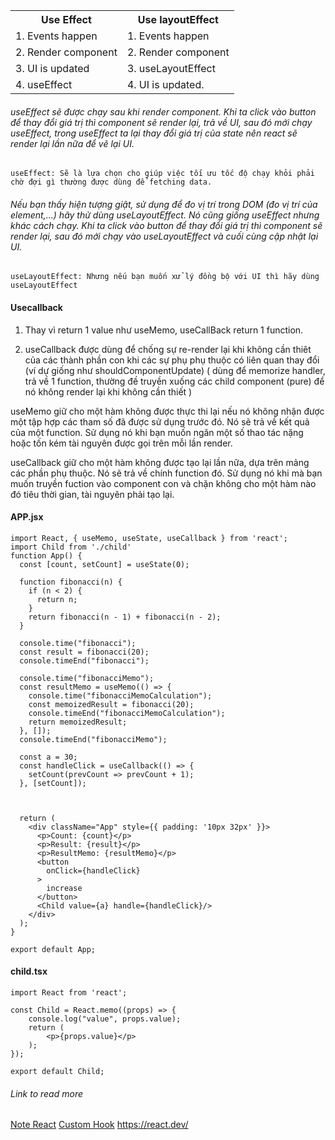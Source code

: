 <table>
  <tr>
    <th>Use Effect</th>
    <th>Use layoutEffect</th>
  </tr>
  <tr>
    <td>1. Events happen</td>
    <td>1. Events happen</td>
  </tr>
  <tr>
    <td>2. Render component</td>
    <td>2. Render component</td>
  </tr>
  <tr>
    <td>3. UI is updated</td>
    <td>3. useLayoutEffect</td>
  </tr>
  <tr>
    <td>4. useEffect</td>
    <td>4. UI is updated.</td>
  </tr>
</table>

###### useEffect sẽ được chạy sau khi render component. Khi ta click vào button để thay đổi giá trị thì component sẽ render lại, trả về UI, sau đó mới chạy useEffect, trong useEffect ta lại thay đổi giá trị của state nên react sẽ render lại lần nữa để vẽ lại UI.
```
useEffect: Sẽ là lựa chọn cho giúp việc tối ưu tốc độ chạy khỏi phải chờ đợi gì thường được dùng để fetching data.
```
###### Nếu bạn thấy hiện tượng giật, sử dụng để đo vị trí trong DOM (đo vị trí của element,...) hãy thử dùng useLayoutEffect. Nó cũng giống useEffect nhưng khác cách chạy. Khi ta click vào button để thay đổi giá trị thì component sẽ render lại, sau đó mới chạy vào useLayoutEffect và cuối cùng cập nhật lại UI.
```
useLayoutEffect: Nhưng nếu bạn muốn xử lý đồng bộ với UI thì hãy dùng useLayoutEffect
```

#### Usecallback
1. Thay vì return 1 value như useMemo, useCallBack return 1 function.
 
2. useCallback được dùng để chống sự re-render lại khi không cần thiêt của các thành phần con khi các sự phụ phụ thuộc có liên quan thay đổi (ví dự giống như shouldComponentUpdate) ( dùng để memorize handler, trả về 1 function, thường đề truyền xuống các child component (pure) để nó không render lại khi không cần thiết )

useMemo giữ cho một hàm không được thực thi lại nếu nó không nhận được một tập hợp các tham số đã được sử dụng trước đó. Nó sẽ trả về kết quả của một function. Sử dụng nó khi bạn muốn ngăn một số thao tác nặng hoặc tốn kém tài nguyên được gọi trên mỗi lần render.

useCallback giữ cho một hàm không được tạo lại lần nữa, dựa trên mảng các phần phụ thuộc. Nó sẽ trả về chính function đó. Sử dụng nó khi mà bạn muốn truyền fuction vào component con và chặn không cho một hàm nào đó tiêu thời gian, tài nguyên phải tạo lại.

#### APP.jsx
```
import React, { useMemo, useState, useCallback } from 'react';
import Child from './child'
function App() {
  const [count, setCount] = useState(0);

  function fibonacci(n) {
    if (n < 2) {
      return n;
    }
    return fibonacci(n - 1) + fibonacci(n - 2);
  }

  console.time("fibonacci");
  const result = fibonacci(20);
  console.timeEnd("fibonacci");

  console.time("fibonacciMemo");
  const resultMemo = useMemo(() => {
    console.time("fibonacciMemoCalculation");
    const memoizedResult = fibonacci(20); 
    console.timeEnd("fibonacciMemoCalculation");
    return memoizedResult;
  }, []);
  console.timeEnd("fibonacciMemo");

  const a = 30;
  const handleClick = useCallback(() => {
    setCount(prevCount => prevCount + 1);
  }, [setCount]);



  return (
    <div className="App" style={{ padding: '10px 32px' }}>
      <p>Count: {count}</p>
      <p>Result: {result}</p>
      <p>ResultMemo: {resultMemo}</p>
      <button
        onClick={handleClick}
      >
        increase
      </button>
      <Child value={a} handle={handleClick}/>
    </div>
  );
}

export default App;

```
#### child.tsx
```
import React from 'react';

const Child = React.memo((props) => {
    console.log("value", props.value);
    return (
        <p>{props.value}</p>
    );
});

export default Child;

```


###### Link to read more
[Note React](https://viblo.asia/p/frontend-1-so-note-co-ban-ve-react-hook-GrLZDGn2Kk0)
[Custom Hook](https://usehooks.com/)
https://react.dev/
